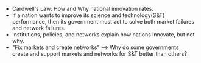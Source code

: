 * Cardwell's Law: How and Why national innovation rates. 
* If a nation wants to improve its science and technology(S&T) performance, then its government must act to solve both market failures and network failures. 
* Institutions, policies, and networks explain how nations innovate, but not why. 
* "Fix markets and create networks" --> Why do some governments create and support markets and networks for S&T better than others? 

